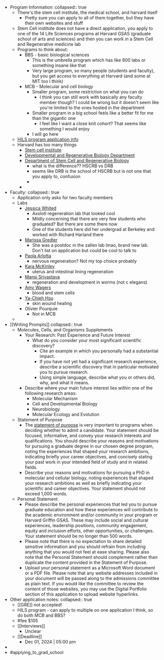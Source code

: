 - Program Information:
  collapsed:: true
	- There's the stem cell institute, the medical school, and harvard itself
		- Pretty sure you can apply to all of them together, but they have their own websites and stuff
	- Stem Cell institute does not have a direct application, you apply to one of the 14 Life Sciences programs at Harvard GSAS (graduate school of arts and sciences) and then you can work in a Stem Cell and Regenerative medicine lab
	- Programs to think about:
		- BBS - basic biological sciences
			- This is the umbrella program which has like 800 labs or something insane like that
			- Very large program, so many people (students and faculty), but you get access to everything at Harvard (and some at MIT too I think)
		- MCB - Molecular and cell biology
			- Smaller program, some restriction on what you can do
				- I think you can still work with basically any faculty member though? I could be wrong but it doesn't seem like you're limited to the ones hosted in the department
			- Smaller program in a big school feels like a better fit for me than the gigantic one
				- I feel like I want a close knit cohort? That seems like something I would enjoy
			- I will go here
	- [HILS program application info](https://gsas.harvard.edu/programs/life-sciences/applying-life-sciences-program)
	- Harvard has too many things
		- [Stem cell institute](https://hsci.harvard.edu/home)
		- [Developmental and Regenerative Biology Department](https://drb.hms.harvard.edu/)
		- [Department of Stem Cell and Regenerative Biology](https://hscrb.harvard.edu/)
			- what is the difference?? HSCRB vs DRB
			- seems like DRB is the school of HSCRB but is not one that you apply to, confusion
			-
		-
- Faculty:
  collapsed:: true
	- Application only asks for two faculty members
	- Labs
		- [Jessica Whited](https://www.whitedlab.com/)
			- Axolotl regeneration lab that looked cool
			- Mildly concerning that there are very few students who graduated? But there are some there now
			- One of the students here did her undergrad at Berkeley and worked with Richard Harland there
		- [Marissa Gredler](https://www.mcb.harvard.edu/directory/marissa-gredler/?referral=mco-profiles)
			- She was a postdoc in the zallen lab lmao, brand new lab. Don't list on application but could be cool to talk to
		- [Paola Arlotta](https://hscrb.harvard.edu/labs/arlotta-lab/)
			- nervous regeneration? Not my top choice probably
		- [Kara McKinley](https://www.mckinleylab.org/)
			- uterus and intestinal lining regeneration
		- [Mansi Srivastava](http://www.srivastavalab.org/)
			- regeneration and development in worms (not c elegans)
		- [Amy Wagers](https://hscrb.harvard.edu/labs/wagers-lab/)
			- blood and stem cells
		- [Ya-Chieh Hsu](https://hsulaboratory.org/)
			- skin wound healing
		- Olivier Pourquie
			- Not in MCB
	-
- [[Writing Prompts]]
  collapsed:: true
	- Molecules, Cells, and Organisms Supplements
		- Your Research: Past Experience and Future Interest
			- What do you consider your most significant scientific discovery?
				- Cite an example in which you personally had a substantial impact.
				- If you have not yet had a significant research experience, describe a scientific discovery that in particular motivated you to pursue research.
				- Using simple language, describe what you or others did, why, and what it means.
		- Describe where your main future interest lies within one of the following research areas:
			- Molecular Mechanism
			- Cell and Developmental Biology
			- Neurobiology
			- Molecular Ecology and Evolution
	- Statement of Purpose
		- The [statement of purpose](https://gsas.harvard.edu/apply/applying-degree-programs/completing-your-application/statement-purpose-and-writing-sample) is very important to programs when deciding whether to admit a candidate. Your statement should be focused, informative, and convey your research interests and qualifications. You should describe your reasons and motivations for pursuing a graduate degree in our chosen degree program, noting the experiences that shaped your research ambitions, indicating briefly your career objectives, and concisely stating your past work in your intended field of study and in related fields.
		- Describe your reasons and motivations for pursuing a PhD in molecular and cellular biology, noting experiences that shaped your research ambitions as well as briefly indicating your scientific and career objectives. Your statement should not exceed 1,000 words.
	- Personal Statement
		- Please describe the personal experiences that led you to pursue graduate education and how these experiences will contribute to the academic environment and/or community in your program or Harvard Griffin GSAS. These may include social and cultural experiences, leadership positions, community engagement, equity and inclusion efforts, other opportunities, or challenges. Your statement should be no longer than 500 words.
		- Please note that there is no expectation to share detailed sensitive information and you should refrain from including anything that you would not feel at ease sharing. Please also note that the Personal Statement should complement rather than duplicate the content provided in the Statement of Purpose.
		- Upload your personal statement as a Microsoft Word document or a PDF file. Please note that any website addresses included in your document will be passed along to the admissions committee as plain text. If you would like the committee to review the content of those websites, you may use the Digital Portfolio section of this application to upload website hyperlinks.
- Other application notes:
  collapsed:: true
	- [[GRE]] not accepted!
	- HILS program - can apply to multiple on one application I think, so do both MCB and BBS?
	- #fee $105
	- [[Interviews]]
		- Unclear
	- [[Deadline]]
		- Dec 01, 2024 | 05:00 pm
-
- #applying_to_grad_school